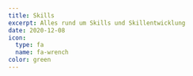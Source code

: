 ```yaml
---
title: Skills
excerpt: Alles rund um Skills und Skillentwicklung
date: 2020-12-08
icon:
  type: fa
  name: fa-wrench
color: green
---
```

